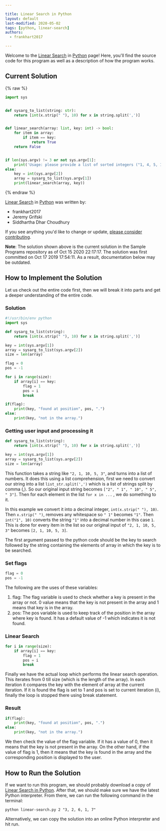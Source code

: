 ```yaml
---

title: Linear Search in Python
layout: default
last-modified: 2020-05-02
tags: [python, linear-search]
authors:
  - frankhart2017

---
```


Welcome to the [Linear Search](https://sampleprograms.io/projects/linear-search) in [Python](https://sampleprograms.io/languages/python) page! Here, you'll find the source code for this program as well as a description of how the program works.

## Current Solution

{% raw %}

```python
import sys


def sysarg_to_list(string: str):
    return [int(x.strip(" "), 10) for x in string.split(',')]


def linear_search(array: list, key: int) -> bool:
    for item in array:
        if item == key:
            return True
    return False


if len(sys.argv) != 3 or not sys.argv[1]:
    print('Usage: please provide a list of sorted integers ("1, 4, 5, 11, 12") and the integer to find ("11")')
else:
    key = int(sys.argv[2])
    array = sysarg_to_list(sys.argv[1])
    print(linear_search(array, key))
```

{% endraw %}

[Linear Search](https://sampleprograms.io/projects/linear-search) in [Python](https://sampleprograms.io/languages/python) was written by:

- frankhart2017
- Jeremy Grifski
- Siddhartha Dhar Choudhury

If you see anything you'd like to change or update, [please consider contributing](https://github.com/TheRenegadeCoder/sample-programs).

**Note**: The solution shown above is the current solution in the Sample Programs repository as of Oct 15 2020 22:17:17. The solution was first committed on Oct 17 2019 17:54:11. As a result, documentation below may be outdated.

## How to Implement the Solution

Let us check out the entire code first, then we will break it into parts and get a deeper understanding of the entire code.

### Solution

```python
#!/usr/bin/env python
import sys

def sysarg_to_list(string):
    return [int(x.strip(" "), 10) for x in string.split(',')]

key = int(sys.argv[1])
array = sysarg_to_list(sys.argv[2])
size = len(array)

flag = 0
pos = -1

for i in range(size):
    if array[i] == key:
        flag = 1
        pos = i
        break

if(flag):
    print(key, "found at position", pos, ".")
else:
    print(key, "not in the array.")
```

### Getting user input and processing it

```python
def sysarg_to_list(string):
    return [int(x.strip(" "), 10) for x in string.split(',')]

key = int(sys.argv[1])
array = sysarg_to_list(sys.argv[2])
size = len(array)
```

This function takes a string like `"2, 1, 10, 5, 3"`, and turns into a list of numbers.
It does this using a list comprehension, first we need to convert our string into a
list `list_str.split(',')` which is a list of strings split by comma (,). So our
original input string becomes `["2", " 1", " 10", " 5", " 3"]`.
Then for each element in the list `for x in ...` ,  we do something to it.

In this example we convert it into a decimal integer, `int(x.strip(" "), 10)`. Then `x.strip(" ")`,
removes any whitespace so `" 1"` becomes `"1"`. Then `int("1", 10)`
converts the string `"1"` into a decimal number in this case `1`. This is done
for every item in the list so our original input of `"2, 1, 10, 5, 3"` becomes `[2, 1, 10, 5, 3]`.

The first argument passed to the python code should be the key to search followed by the string containing the elements of array in which the key is to be searched.

### Set flags

```python
flag = 0
pos = -1
```

The following are the uses of these variables:
1) flag: The flag variable is used to check whether a key is present in the array or not. 0 value means that the key is not present in the array and 1 means that key is in the array.
2) pos: The pos variable is used to keep track of the position in the array where key is found. It has a default value of -1 which indicates it is not found.

### Linear Search

```python
for i in range(size):
    if array[i] == key:
        flag = 1
        pos = i
        break
```

Finally we have the actual loop which performs the linear search operation.
This iterates from 0 till size (which is the length of the array).
In each iteration it compares the key with the element of array at the current iteration.
If it is found the flag is set to 1 and pos is set to current iteration (i), finally the loop is stopped there using break statement.

### Result

```python
if(flag):
    print(key, "found at position", pos, ".")
else:
    print(key, "not in the array.")
```

We then check the value of the flag variable.
If it has a value of 0, then it means that the key is not present in the array.
On the other hand, if the value of flag is 1, then it means that the key is found in the array and the corresponding position is displayed to the user.


## How to Run the Solution

If we want to run this program, we should probably download a copy of [Linear Search in Python](https://github.com/TheRenegadeCoder/sample-programs/blob/master/archive/p/python/linear-search.py).
After that, we should make sure we have the latest Python interpreter.
From there, we can run the following command in the terminal:

`python linear-search.py 2 "3, 2, 6, 1, 7"`

Alternatively, we can copy the solution into an online Python interpreter and hit run.
